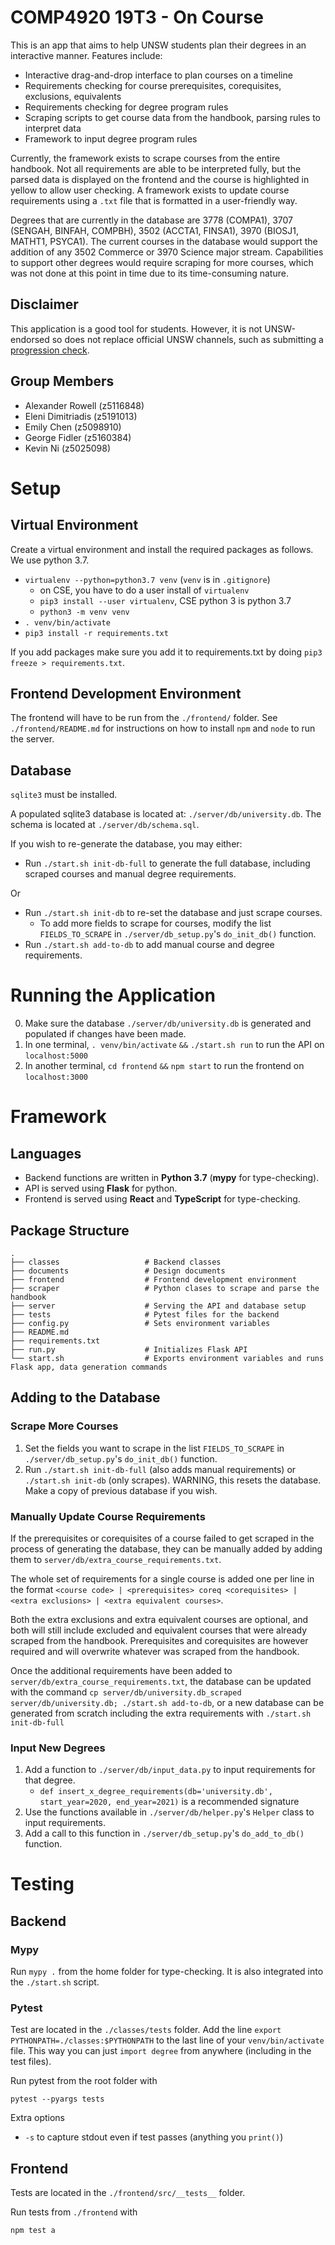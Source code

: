 # COMP4920 19T3 - On Course

This is an app that aims to help UNSW students plan their degrees in an interactive manner. Features include:

* Interactive drag-and-drop interface to plan courses on a timeline
* Requirements checking for course prerequisites, corequisites, exclusions, equivalents
* Requirements checking for degree program rules
* Scraping scripts to get course data from the handbook, parsing rules to interpret data
* Framework to input degree program rules

Currently, the framework exists to scrape courses from the entire handbook. Not all requirements are able to be interpreted fully, but the parsed data is displayed on the frontend and the course is highlighted in yellow to allow user checking. A framework exists to update course requirements using a `.txt` file that is formatted in a user-friendly way.

Degrees that are currently in the database are 3778 (COMPA1), 3707 (SENGAH, BINFAH, COMPBH), 3502 (ACCTA1, FINSA1), 3970 (BIOSJ1, MATHT1, PSYCA1). The current courses in the database would support the addition of any 3502 Commerce or 3970 Science major stream. Capabilities to support other degrees would require scraping for more courses, which was not done at this point in time due to its time-consuming nature.

## Disclaimer

This application is a good tool for students. However, it is not UNSW-endorsed so does not replace official UNSW channels, such as submitting a [progression check](https://nucleus.unsw.edu.au/Program/academic-progression-and-progression-checks). 

## Group Members

* Alexander Rowell (z5116848)
* Eleni Dimitriadis (z5191013)
* Emily Chen (z5098910)
* George Fidler (z5160384)
* Kevin Ni (z5025098)

# Setup

## Virtual Environment

Create a virtual environment and install the required packages as follows. We use python 3.7. 

* `virtualenv --python=python3.7 venv` (`venv` is in `.gitignore`)
  * on CSE, you have to do a user install of `virtualenv`
  * `pip3 install --user virtualenv`, CSE python 3 is python 3.7
  * `python3 -m venv venv`
* `. venv/bin/activate`
* `pip3 install -r requirements.txt`

If you add packages make sure you add it to requirements.txt by doing `pip3 freeze > requirements.txt`. 

## Frontend Development Environment

The frontend will have to be run from the `./frontend/` folder. See `./frontend/README.md` for instructions on how to install `npm` and `node` to run the server.

## Database

`sqlite3` must be installed.

A populated sqlite3 database is located at: `./server/db/university.db`. The schema is located at `./server/db/schema.sql`.

If you wish to re-generate the database, you may either:

* Run `./start.sh init-db-full` to generate the full database, including scraped courses and manual degree requirements.

Or 

* Run `./start.sh init-db` to re-set the database and just scrape courses. 
	* To add more fields to scrape for courses, modify the list `FIELDS_TO_SCRAPE` in `./server/db_setup.py`'s `do_init_db()` function.
* Run `./start.sh add-to-db` to add manual course and degree requirements.

# Running the Application

0. Make sure the database `./server/db/university.db` is generated and populated if changes have been made.
1. In one terminal, `. venv/bin/activate` `&&` `./start.sh run` to run the API on `localhost:5000`
2. In another terminal, `cd frontend` `&&` `npm start` to run the frontend on `localhost:3000`

# Framework

## Languages

* Backend functions are written in **Python 3.7** (**mypy** for type-checking).
* API is served using **Flask** for python.
* Frontend is served using **React** and **TypeScript** for type-checking.

## Package Structure


    .
    ├── classes                   # Backend classes
    ├── documents                 # Design documents
    ├── frontend                  # Frontend development environment
    ├── scraper                   # Python clases to scrape and parse the handbook
    ├── server                    # Serving the API and database setup
    ├── tests                     # Pytest files for the backend
    ├── config.py                 # Sets environment variables
    ├── README.md
    ├── requirements.txt     
    ├── run.py                    # Initializes Flask API
    └── start.sh                  # Exports environment variables and runs Flask app, data generation commands


## Adding to the Database

### Scrape More Courses

1. Set the fields you want to scrape in the list `FIELDS_TO_SCRAPE` in `./server/db_setup.py`'s `do_init_db()` function.
2. Run `./start.sh init-db-full` (also adds manual requirements) or `./start.sh init-db` (only scrapes). WARNING, this resets the database. Make a copy of previous database if you wish.

### Manually Update Course Requirements

If the prerequisites or corequisites of a course failed to get scraped in the process of generating the database, they can be manually added by adding them to `server/db/extra_course_requirements.txt`.

The whole set of requirements for a single course is added one per line in the format `<course code> | <prerequisites> coreq <corequisites> | <extra exclusions> | <extra equivalent courses>`.

Both the extra exclusions and extra equivalent courses are optional, and both will still include excluded and equivalent courses that were already scraped from the handbook. Prerequisites and corequisites are however required and will overwrite whatever was scraped from the handbook.

Once the additional requirements have been added to `server/db/extra_course_requirements.txt`, the database can be updated with the command `cp server/db/university.db_scraped server/db/university.db; ./start.sh add-to-db`, or a new database can be generated from scratch including the extra requirements with `./start.sh init-db-full`

### Input New Degrees

1. Add a function to `./server/db/input_data.py` to input requirements for that degree.
	* `def insert_x_degree_requirements(db='university.db', start_year=2020, end_year=2021)` is a recommended signature
2. Use the functions available in `./server/db/helper.py`'s `Helper` class to input requirements.
3. Add a call to this function in `./server/db_setup.py`'s `do_add_to_db()` function.

# Testing

## Backend

### Mypy

Run `mypy .` from the home folder for type-checking. It is also integrated into the `./start.sh` script.

### Pytest

Test are located in the `./classes/tests` folder. Add the line `export PYTHONPATH=./classes:$PYTHONPATH` to the last line of your `venv/bin/activate` file. This way you can just `import degree` from anywhere (including in the test files).

Run pytest from the root folder with

```
pytest --pyargs tests
```

Extra options
* `-s` to capture stdout even if test passes (anything you `print()`)

## Frontend

Tests are located in the `./frontend/src/__tests__` folder. 

Run tests from `./frontend` with

```
npm test a
```
